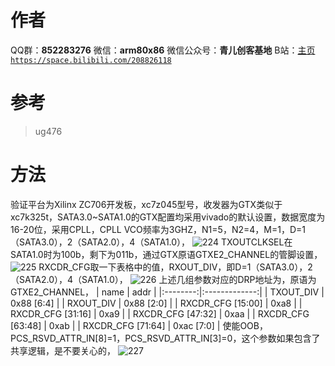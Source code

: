 ﻿# 作者
QQ群：**852283276**
微信：**arm80x86**
微信公众号：**青儿创客基地**
B站：[主页 `https://space.bilibili.com/208826118`](https://space.bilibili.com/208826118)

# 参考
> ug476

# 方法
验证平台为Xilinx ZC706开发板，xc7z045型号，收发器为GTX类似于xc7k325t，SATA3.0~SATA1.0的GTX配置均采用vivado的默认设置，数据宽度为16-20位，采用CPLL，CPLL VCO频率为3GHZ，N1=5，N2=4，M=1，D=1（SATA3.0），2（SATA2.0），4（SATA1.0），
![224](https://img-blog.csdnimg.cn/20191117171726373.png?x-oss-process=image/watermark,type_ZmFuZ3poZW5naGVpdGk,shadow_10,text_aHR0cHM6Ly9ibG9nLmNzZG4ubmV0L1podV9aaHVfMjAwOQ==,size_16,color_FFFFFF,t_70)
TXOUTCLKSEL在SATA1.0时为100b，剩下为011b，通过GTX原语GTXE2_CHANNEL的管脚设置，
![225](https://img-blog.csdnimg.cn/20191117172144333.png?x-oss-process=image/watermark,type_ZmFuZ3poZW5naGVpdGk,shadow_10,text_aHR0cHM6Ly9ibG9nLmNzZG4ubmV0L1podV9aaHVfMjAwOQ==,size_16,color_FFFFFF,t_70)
RXCDR_CFG取一下表格中的值，RXOUT_DIV，即D=1（SATA3.0），2（SATA2.0），4（SATA1.0），
![226](https://img-blog.csdnimg.cn/20191117172713853.png?x-oss-process=image/watermark,type_ZmFuZ3poZW5naGVpdGk,shadow_10,text_aHR0cHM6Ly9ibG9nLmNzZG4ubmV0L1podV9aaHVfMjAwOQ==,size_16,color_FFFFFF,t_70)
上述几组参数对应的DRP地址为，原语为GTXE2_CHANNEL，
| name | addr      |
|:--------:|:-------------:|
| TXOUT_DIV | 0x88 [6:4] |
| RXOUT_DIV | 0x88 [2:0] |
| RXCDR_CFG [15:00] | 0xa8 |
| RXCDR_CFG [31:16] | 0xa9 |
| RXCDR_CFG [47:32] | 0xaa |
| RXCDR_CFG [63:48] | 0xab |
| RXCDR_CFG [71:64] | 0xac [7:0] |
使能OOB，PCS_RSVD_ATTR_IN[8]=1，PCS_RSVD_ATTR_IN[3]=0，这个参数如果包含了共享逻辑，是不要关心的，
![227](https://img-blog.csdnimg.cn/20191118142332744.png?x-oss-process=image/watermark,type_ZmFuZ3poZW5naGVpdGk,shadow_10,text_aHR0cHM6Ly9ibG9nLmNzZG4ubmV0L1podV9aaHVfMjAwOQ==,size_16,color_FFFFFF,t_70)
